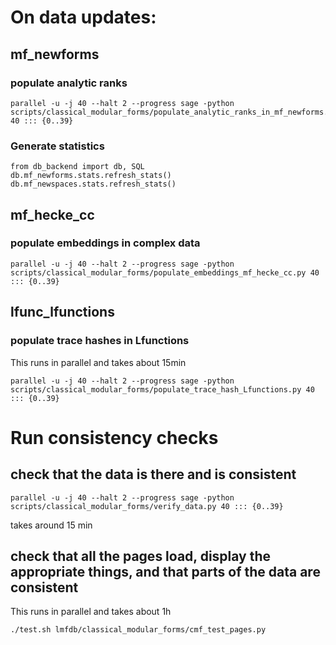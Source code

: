 # On data updates:

## mf_newforms

### populate analytic ranks
```
parallel -u -j 40 --halt 2 --progress sage -python scripts/classical_modular_forms/populate_analytic_ranks_in_mf_newforms.py 40 ::: {0..39}
```
### Generate statistics
```
from db_backend import db, SQL
db.mf_newforms.stats.refresh_stats()
db.mf_newspaces.stats.refresh_stats()
```

## mf_hecke_cc

### populate embeddings in complex data
```
parallel -u -j 40 --halt 2 --progress sage -python scripts/classical_modular_forms/populate_embeddings_mf_hecke_cc.py 40 ::: {0..39}
```

## lfunc_lfunctions
### populate trace hashes in Lfunctions
This runs in parallel and takes about 15min
```
parallel -u -j 40 --halt 2 --progress sage -python scripts/classical_modular_forms/populate_trace_hash_Lfunctions.py 40 ::: {0..39}
```


# Run consistency checks

## check that the data is there and is consistent
```
parallel -u -j 40 --halt 2 --progress sage -python scripts/classical_modular_forms/verify_data.py 40 ::: {0..39}
```
takes around 15 min
## check that all the pages load, display the appropriate things, and that parts of the data are consistent
This runs in parallel and takes about 1h
```
./test.sh lmfdb/classical_modular_forms/cmf_test_pages.py
```
